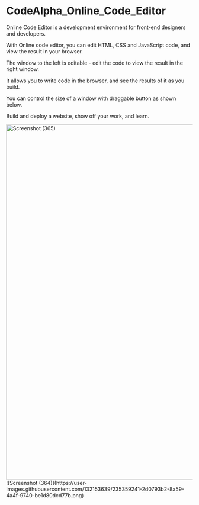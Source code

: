 # CodeAlpha_Online_Code_Editor
Online Code Editor is a development environment for front-end designers and developers. 

With Online code editor, you can edit HTML, CSS and JavaScript code, and view the result in your browser.

The window to the left is editable - edit the code to view the result in the right window. 

It allows you to write code in the browser, and see the results of it as you build.

You can control the size of a window with draggable button as shown below.

Build and deploy a website, show off your work, and learn.

<img width="960" alt="Screenshot (365)" src="https://user-images.githubusercontent.com/132153639/235359235-1db16a6d-364f-42ce-9f02-f4529aad1c3f.png">
![Screenshot (364)](https://user-images.githubusercontent.com/132153639/235359241-2d0793b2-8a59-4a4f-9740-be1d80dcd77b.png)
